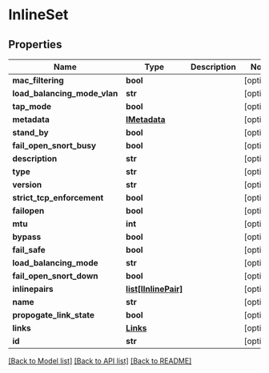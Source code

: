 # InlineSet

## Properties
Name | Type | Description | Notes
------------ | ------------- | ------------- | -------------
**mac_filtering** | **bool** |  | [optional] 
**load_balancing_mode_vlan** | **str** |  | [optional] 
**tap_mode** | **bool** |  | [optional] 
**metadata** | [**IMetadata**](IMetadata.md) |  | [optional] 
**stand_by** | **bool** |  | [optional] 
**fail_open_snort_busy** | **bool** |  | [optional] 
**description** | **str** |  | [optional] 
**type** | **str** |  | [optional] 
**version** | **str** |  | [optional] 
**strict_tcp_enforcement** | **bool** |  | [optional] 
**failopen** | **bool** |  | [optional] 
**mtu** | **int** |  | [optional] 
**bypass** | **bool** |  | [optional] 
**fail_safe** | **bool** |  | [optional] 
**load_balancing_mode** | **str** |  | [optional] 
**fail_open_snort_down** | **bool** |  | [optional] 
**inlinepairs** | [**list[IInlinePair]**](IInlinePair.md) |  | [optional] 
**name** | **str** |  | [optional] 
**propogate_link_state** | **bool** |  | [optional] 
**links** | [**Links**](Links.md) |  | [optional] 
**id** | **str** |  | [optional] 

[[Back to Model list]](../README.md#documentation-for-models) [[Back to API list]](../README.md#documentation-for-api-endpoints) [[Back to README]](../README.md)


